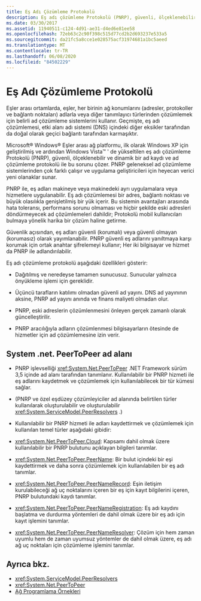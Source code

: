 ```yaml
---
title: Eş Adı Çözümleme Protokolü
description: Eş adı çözümleme Protokolü (PNRP), güvenli, ölçeklenebilir ve dinamik ad kaydı ve ad çözümleme protokolü hakkında bilgi edinin.
ms.date: 03/30/2017
ms.assetid: 11940511-c124-4d91-ae31-d4ed6e81ee58
ms.openlocfilehash: 72eb63c2c90f398c515d77cd2b2d693237e533a5
ms.sourcegitcommit: da21fc5a8cce1e028575acf31974681a1bc5aeed
ms.translationtype: MT
ms.contentlocale: tr-TR
ms.lasthandoff: 06/08/2020
ms.locfileid: "84502229"
---
```

# <a name="peer-name-resolution-protocol"></a>Eş Adı Çözümleme Protokolü
Eşler arası ortamlarda, eşler, her birinin ağ konumlarını (adresler, protokoller ve bağlantı noktaları) adlarla veya diğer tanımlayıcı türlerinden çözümlemek için belirli ad çözümleme sistemlerini kullanır. Geçmişte, eş adı çözümlemesi, etki alanı adı sistemi (DNS) içindeki diğer eksikler tarafından da doğal olarak geçici bağlantı tarafından karmaşıktır.  
  
 Microsoft® Windows® Eşler arası ağ platformu, ilk olarak Windows XP için geliştirilmiş ve ardından Windows Vista™ ' de yükseltilen eş adı çözümleme Protokolü (PNRP), güvenli, ölçeklenebilir ve dinamik bir ad kaydı ve ad çözümleme protokolü ile bu sorunu çözer. PNRP geleneksel ad çözümleme sistemlerinden çok farklı çalışır ve uygulama geliştiricileri için heyecan verici yeni olanaklar sunar.  
  
 PNRP ile, eş adları makineye veya makinedeki ayrı uygulamalara veya hizmetlere uygulanabilir. Eş adı çözümlemesi bir adres, bağlantı noktası ve büyük olasılıkla genişletilmiş bir yük içerir. Bu sistemin avantajları arasında hata toleransı, performans sorunu olmaması ve hiçbir şekilde eski adresleri döndürmeyecek ad çözümlemeleri dahildir; Protokolü mobil kullanıcıları bulmaya yönelik harika bir çözüm haline getirme.  
  
 Güvenlik açısından, eş adları güvenli (korumalı) veya güvenli olmayan (korumasız) olarak yayımlanabilir. PNRP güvenli eş adlarını yanıltmaya karşı korumak için ortak anahtar şifrelemeyi kullanır; Her iki bilgisayar ve hizmet da PNRP ile adlandırılabilir.  
  
Eş adı çözümleme protokolü aşağıdaki özellikleri gösterir:  
  
- Dağıtılmış ve neredeyse tamamen sunucusuz. Sunucular yalnızca önyükleme işlemi için gereklidir.  
  
- Üçüncü tarafların katılımı olmadan güvenli ad yayını. DNS ad yayınının aksine, PNRP ad yayını anında ve finans maliyeti olmadan olur.  
  
- PNRP, eski adreslerin çözümlenmesini önleyen gerçek zamanlı olarak güncelleştirilir.  
  
- PNRP aracılığıyla adların çözümlenmesi bilgisayarların ötesinde de hizmetler için ad çözümlemesine izin verir.  
  
## <a name="the-systemnetpeertopeer-namespace"></a>System .net. PeerToPeer ad alanı  
  
- PNRP işlevselliği <xref:System.Net.PeerToPeer> .NET Framework sürüm 3,5 içinde ad alanı tarafından tanımlanır. Kullanılabilir bir PNRP hizmeti ile eş adlarını kaydetmek ve çözümlemek için kullanılabilecek bir tür kümesi sağlar.  
  
- (PNRP ve özel eşdüzey çözümleyiciler ad alanında belirtilen türler kullanılarak oluşturulabilir ve oluşturulabilir <xref:System.ServiceModel.PeerResolvers> .)  
  
- Kullanılabilir bir PNRP hizmeti ile adları kaydettirmek ve çözümlemek için kullanılan temel türler aşağıdaki gibidir:  
  
- <xref:System.Net.PeerToPeer.Cloud>: Kapsamı dahil olmak üzere kullanılabilir bir PNRP bulutunu açıklayan bilgileri tanımlar.  
  
- <xref:System.Net.PeerToPeer.PeerName>: Bir bulut içindeki bir eşi kaydettirmek ve daha sonra çözümlemek için kullanılabilen bir eş adı tanımlar.  
  
- <xref:System.Net.PeerToPeer.PeerNameRecord>: Eşin iletişim kurulabileceği ağ uç noktalarını içeren bir eş için kayıt bilgilerini içeren, PNRP bulutundaki kaydı tanımlar.  
  
- <xref:System.Net.PeerToPeer.PeerNameRegistration>: Eş adı kaydını başlatma ve durdurma yöntemleri de dahil olmak üzere bir eş adı için kayıt işlemini tanımlar.  
  
- <xref:System.Net.PeerToPeer.PeerNameResolver>: Çözüm için hem zaman uyumlu hem de zaman uyumsuz yöntemler de dahil olmak üzere, eş adı ağ uç noktaları için çözümleme işlemini tanımlar.  
  
## <a name="see-also"></a>Ayrıca bkz.

- <xref:System.ServiceModel.PeerResolvers>
- <xref:System.Net.PeerToPeer>
- [Ağ Programlama Örnekleri](network-programming-samples.md)

<!-- to-do: review sample links
- [PeerToPeer Technology Sample](https://go.microsoft.com/fwlink/?LinkID=179571)
-->
